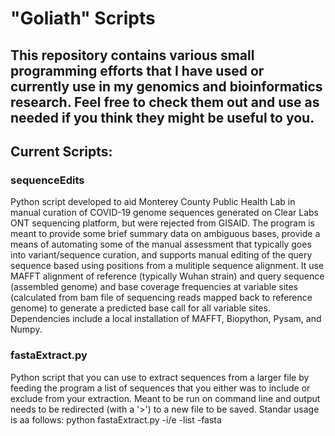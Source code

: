 # **"Goliath" Scripts**
## This repository contains various small programming efforts that I have used or currently use in my genomics and bioinformatics research. Feel free to check them out and use as needed if you think they might be useful to you.

## **Current Scripts:**

### **sequenceEdits**
<p>Python script developed to aid Monterey County Public Health Lab in manual curation of COVID-19 genome sequences generated on Clear Labs ONT sequencing platform, but were rejected from GISAID. The program is meant to provide some brief summary data on ambiguous bases, provide a means of automating some of the manual assessment that typically goes into variant/sequence curation, and supports manual editing of the query sequence based using positions from a mulitiple sequence alignment. It use MAFFT alignment of reference (typically Wuhan strain) and query sequence (assembled genome) and base coverage frequencies at variable sites (calculated from bam file of sequencing reads mapped back to reference genome) to generate a predicted base call for all variable sites. Dependencies include a local installation of MAFFT, Biopython, Pysam, and Numpy.</p>

### **fastaExtract.py**
<p>Python script that you can use to extract sequences from a larger file by feeding the program a list of sequences that you either was to include or exclude from your extraction. Meant to be run on command line and output needs to be redirected (with a '>') to a new file to be saved. 
  Standar usage is aa follows: python fastaExtract.py -i/e -list <list of sequences you either want to extract or avoid> -fasta <path to fasta file></p>
